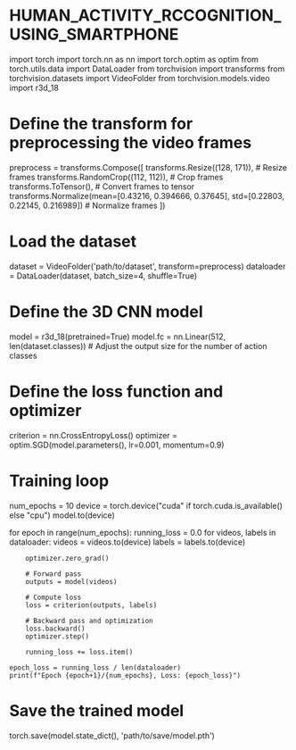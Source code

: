 # HUMAN_ACTIVITY_RCCOGNITION_USING_SMARTPHONE
import torch
import torch.nn as nn
import torch.optim as optim
from torch.utils.data import DataLoader
from torchvision import transforms
from torchvision.datasets import VideoFolder
from torchvision.models.video import r3d_18

# Define the transform for preprocessing the video frames
preprocess = transforms.Compose([
    transforms.Resize((128, 171)),  # Resize frames
    transforms.RandomCrop((112, 112)),  # Crop frames
    transforms.ToTensor(),  # Convert frames to tensor
    transforms.Normalize(mean=[0.43216, 0.394666, 0.37645], std=[0.22803, 0.22145, 0.216989])  # Normalize frames
])

# Load the dataset
dataset = VideoFolder('path/to/dataset', transform=preprocess)
dataloader = DataLoader(dataset, batch_size=4, shuffle=True)

# Define the 3D CNN model
model = r3d_18(pretrained=True)
model.fc = nn.Linear(512, len(dataset.classes))  # Adjust the output size for the number of action classes

# Define the loss function and optimizer
criterion = nn.CrossEntropyLoss()
optimizer = optim.SGD(model.parameters(), lr=0.001, momentum=0.9)

# Training loop
num_epochs = 10
device = torch.device("cuda" if torch.cuda.is_available() else "cpu")
model.to(device)

for epoch in range(num_epochs):
    running_loss = 0.0
    for videos, labels in dataloader:
        videos = videos.to(device)
        labels = labels.to(device)

        optimizer.zero_grad()

        # Forward pass
        outputs = model(videos)

        # Compute loss
        loss = criterion(outputs, labels)

        # Backward pass and optimization
        loss.backward()
        optimizer.step()

        running_loss += loss.item()

    epoch_loss = running_loss / len(dataloader)
    print(f"Epoch {epoch+1}/{num_epochs}, Loss: {epoch_loss}")

# Save the trained model
torch.save(model.state_dict(), 'path/to/save/model.pth')

